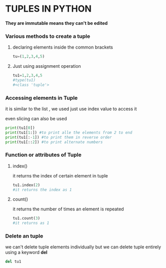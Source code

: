 # TUPLES IN PYTHON

#### They are immutable means they can't be edited 

###  Various methods to create a tuple

1. declaring elements inside the common brackets

   ```python
   tu=(1,2,3,4,5)
   ```

2. Just using assignment operation

   ```python
   tu1=1,2,3,4,5
   #type(tu1)
   #<class 'tuple'>
   ```

    

### Accessing elements in Tuple

it is similar to the list , we used just use index value to access it

even slicing can also be used

```python
print(tu1[0])
print(tu1[1:]) #to print alle the elements from 2 to end
print(tu1[:-1]) #to print them in reverse order
print(tu1[::2]) #to print alternate numbers	
```

### Function or attributes of Tuple

1. index()

   it returns the index of certain element in tuple

   ```python
   tu1.index(2)
   #it returns the index as 1
   ```

2. count()

   it returns the number of times an element is repeated

   ```python
   tu1.count(3)
   #it returns as 1 
   ```

### Delete an tuple

we can't delete tuple elements individually but we can delete tuple entirely using a keyword **del**

```python
del tu1
```

 
